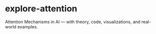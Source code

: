 # explore-attention
Attention Mechanisms in AI — with theory, code, visualizations, and real-world examples.
